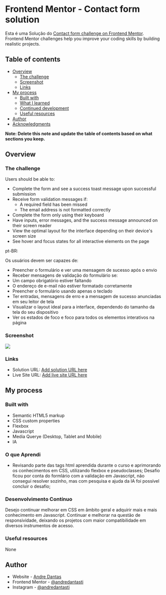 # Frontend Mentor - Contact form solution

Esta é uma Solução do [Contact form challenge on Frontend Mentor](https://www.frontendmentor.io/challenges/contact-form--G-hYlqKJj). Frontend Mentor challenges help you improve your coding skills by building realistic projects. 

## Table of contents

- [Overview](#overview)
  - [The challenge](#the-challenge)
  - [Screenshot](#screenshot)
  - [Links](#links)
- [My process](#my-process)
  - [Built with](#built-with)
  - [What I learned](#what-i-learned)
  - [Continued development](#continued-development)
  - [Useful resources](#useful-resources)
- [Author](#author)
- [Acknowledgments](#acknowledgments)

**Note: Delete this note and update the table of contents based on what sections you keep.**

## Overview

### The challenge

Users should be able to:

- Complete the form and see a success toast message upon successful submission
- Receive form validation messages if:
  - A required field has been missed
  - The email address is not formatted correctly
- Complete the form only using their keyboard
- Have inputs, error messages, and the success message announced on their screen reader
- View the optimal layout for the interface depending on their device's screen size
- See hover and focus states for all interactive elements on the page

pt-BR:

Os usuários devem ser capazes de:

- Preencher o formulário e ver uma mensagem de sucesso após o envio
- Receber mensagens de validação do formulário se:
- Um campo obrigatório estiver faltando
- O endereço de e-mail não estiver formatado corretamente
- Preencher o formulário usando apenas o teclado
- Ter entradas, mensagens de erro e a mensagem de sucesso anunciadas em seu leitor de tela
- Visualizar o layout ideal para a interface, dependendo do tamanho da tela do seu dispositivo
- Ver os estados de foco e foco para todos os elementos interativos na página

### Screenshot

![](./assets/images/animacao.gif)

### Links

- Solution URL: [Add solution URL here](https://andredantasti.github.io/newsletter-form/)
- Live Site URL: [Add live site URL here](https://github.com/andredantasti/newsletter-form)

## My process

### Built with

- Semantic HTML5 markup
- CSS custom properties
- Flexbox
- Javascript
- Media Querye (Desktop, Tablet and Mobile)
- IA

### O que Aprendi

- Revisando parte das tags html aprendida durante o curso e aprimorando os conhecimentos em CSS, utilizando flexbox e pseudoclasses; Desafio ficou por conta do formlário com a validação em Javascript, não consegui resolver sozinho, mas com pesquisa e ajuda da IA foi possível concluir o desafio;

### Desenvolvimento Contínuo

Desejo continuar melhorar em CSS em âmbito geral e adquirir mais e mais conhecimento em Javascript.
Continuar e melhorar na questão de responsividade, deixando os projetos com maior compatibilidade em diversos instrumentos de acesso.


### Useful resources

None

## Author

- Website - [Andre Dantas](https://github.com/andredantasti)
- Frontend Mentor - [@andredantasti](https://www.frontendmentor.io/profile/andredantasti)
- Instagram - [@andredantasti](https://www.instagram.com/andredantasti)